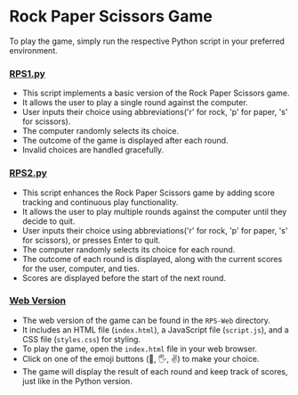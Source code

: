 # Rock Paper Scissors Game

To play the game, simply run the respective Python script in your preferred environment.


### [RPS1.py](./RPS1.py)
- This script implements a basic version of the Rock Paper Scissors game.
- It allows the user to play a single round against the computer.
- User inputs their choice using abbreviations('r' for rock, 'p' for paper, 's' for scissors).
- The computer randomly selects its choice.
- The outcome of the game is displayed after each round.
- Invalid choices are handled gracefully.

### [RPS2.py](./RPS2.py)
- This script enhances the Rock Paper Scissors game by adding score tracking and continuous play functionality.
- It allows the user to play multiple rounds against the computer until they decide to quit.
- User inputs their choice using abbreviations('r' for rock, 'p' for paper, 's' for scissors), or presses Enter to quit.
- The computer randomly selects its choice for each round.
- The outcome of each round is displayed, along with the current scores for the user, computer, and ties.
- Scores are displayed before the start of the next round.

### [Web Version](./RPS-Web/)
- The web version of the game can be found in the `RPS-Web` directory.
- It includes an HTML file (`index.html`), a JavaScript file (`script.js`), and a CSS file (`styles.css`) for styling.
- To play the game, open the `index.html` file in your web browser.
- Click on one of the emoji buttons (👊, 🖐️, ✌️) to make your choice.
- The game will display the result of each round and keep track of scores, just like in the Python version.